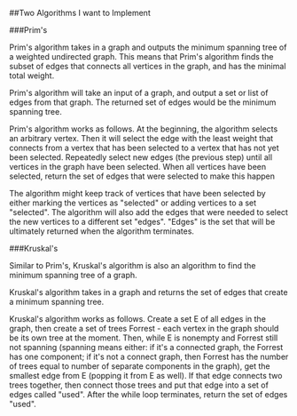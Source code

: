 ##Two Algorithms I want to Implement

###Prim's

Prim's algorithm takes in a graph and outputs the minimum spanning tree of a
weighted undirected graph. This means that Prim's algorithm finds the subset of
edges that connects all vertices in the graph, and has the minimal total weight.

Prim's algorithm will take an input of a graph, and output a set or list of
edges from that graph. The returned set of edges would be the minimum spanning
tree.

Prim's algorithm works as follows. At the beginning, the algorithm selects an
arbitrary vertex. Then it will select the edge with the least weight that
connects from a vertex that has been selected to a vertex that has not yet been
selected. Repeatedly select new edges (the previous step) until all vertices in
the graph have been selected. When all vertices have been selected, return the
set of edges that were selected to make this happen

The algorithm might keep track of vertices that have been selected by either
marking the vertices as "selected" or adding vertices to a set "selected". The
algorithm will also add the edges that were needed to select the new vertices to
a different set "edges". "Edges" is the set that will be ultimately returned
when the algorithm terminates.

###Kruskal's

Similar to Prim's, Kruskal's algorithm is also an algorithm to find the
minimum spanning tree of a graph.

Kruskal's algorithm takes in a graph and returns the set of edges that create a
minimum spanning tree.

Kruskal's algorithm works as follows. Create a set E of all edges in the graph,
then create a set of trees Forrest - each vertex in the graph should be its own
tree at the moment. Then, while E is nonempty and Forrest still not spanning
(spanning means either: if it's a connected graph, the Forrest has one component;
if it's not a connect graph, then Forrest has the number of trees equal to number
of separate components in the graph), get the smallest edge from E (popping it
from E as well). If that edge connects two trees together, then connect those
trees and put that edge into a set of edges called "used". After the while loop
terminates, return the set of edges "used".


